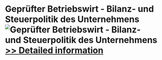 # Geprüfter Betriebswirt - Bilanz- und Steuerpolitik des Unternehmens<br />![Geprüfter Betriebswirt - Bilanz- und Steuerpolitik des Unternehmens](https://mycommerce.akamaized.net/api/pimages/P300381609/BIG/300381609.JPG)<br />[>> Detailed information](https://secure.shareit.com/shareit/product.html?productid=300381609&affiliateid=200057808)